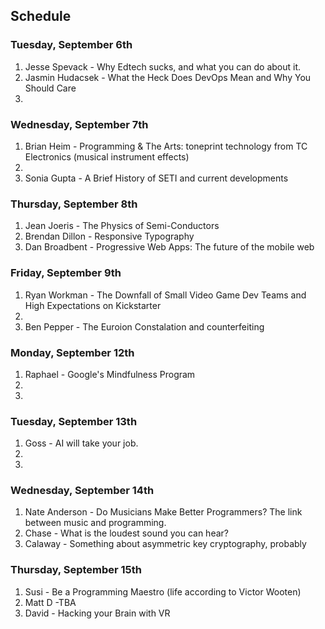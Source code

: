 ## Schedule

### Tuesday, September 6th

1. Jesse Spevack - Why Edtech sucks, and what you can do about it.
2. Jasmin Hudacsek - What the Heck Does DevOps Mean and Why You Should Care
3. 

### Wednesday, September 7th

1. Brian Heim - Programming & The Arts: toneprint technology from TC Electronics (musical instrument effects)
2. 
3. Sonia Gupta - A Brief History of SETI and current developments

### Thursday, September 8th

1. Jean Joeris - The Physics of Semi-Conductors
2. Brendan Dillon - Responsive Typography
3. Dan Broadbent - Progressive Web Apps: The future of the mobile web

### Friday, September 9th

1. Ryan Workman - The Downfall of Small Video Game Dev Teams and High Expectations on Kickstarter
2. 
3. Ben Pepper  - The Euroion Constalation and counterfeiting

### Monday, September 12th

1. Raphael - Google's Mindfulness Program
2.
3. 

### Tuesday, September 13th

1. Goss - AI will take your job.
2. 
3. 

### Wednesday, September 14th

1. Nate Anderson - Do Musicians Make Better Programmers? The link between music and programming. 
2. Chase - What is the loudest sound you can hear?
3. Calaway - Something about asymmetric key cryptography, probably

### Thursday, September 15th

1. Susi - Be a Programming Maestro (life according to Victor Wooten)
2. Matt D -TBA
3. David - Hacking your Brain with VR
